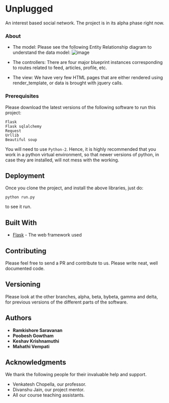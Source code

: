 # Unplugged

An interest based social network. The project is in its alpha phase right now. 

### About
- The model:
Please see the following Entity Relationship diagram to understand the data model:
![image](https://cloud.githubusercontent.com/assets/26631482/25555557/5684701a-2d07-11e7-8eff-b191a0dafecb.png)

- The controllers:
There are four major blueprint instances corresponding to routes related to feed, articles, profile, etc.

- The view:
We have very few HTML pages that are either rendered using render_template, or data is brought with jquery calls.



### Prerequisites
Please download the latest versions of the following software to run this project:
```
Flask
Flask sqlalchemy
Request
Urllib
Beautiful soup
```
You will need to use ```Python-2```.
Hence, it is highly recommended that you work in a python virtual environment, so that newer versions
of python, in case they are installed, will not mess with the working.

## Deployment

Once you clone the project, and install the above libraries, just do:
```
python run.py
```
to see it run.

## Built With

* [Flask](http://flask.pocoo.org/) - The web framework used


## Contributing

Please feel free to send a PR and contribute to us. 
Please write neat, well documented code.

## Versioning
Please look at the other branches, alpha, beta, bybeta, gamma and delta, for previous versions of the different parts of 
the software.

## Authors

* **Ramkishore Saravanan** 
* **Poobesh Gowtham** 
* **Keshav Krishnamuthi** 
* **Mahathi Vempati** 


## Acknowledgments
We thank the following people for their invaluable help and support.

* Venkatesh Chopella, our professor.
* Divanshu Jain, our project mentor.
* All our course teaching assistants.


